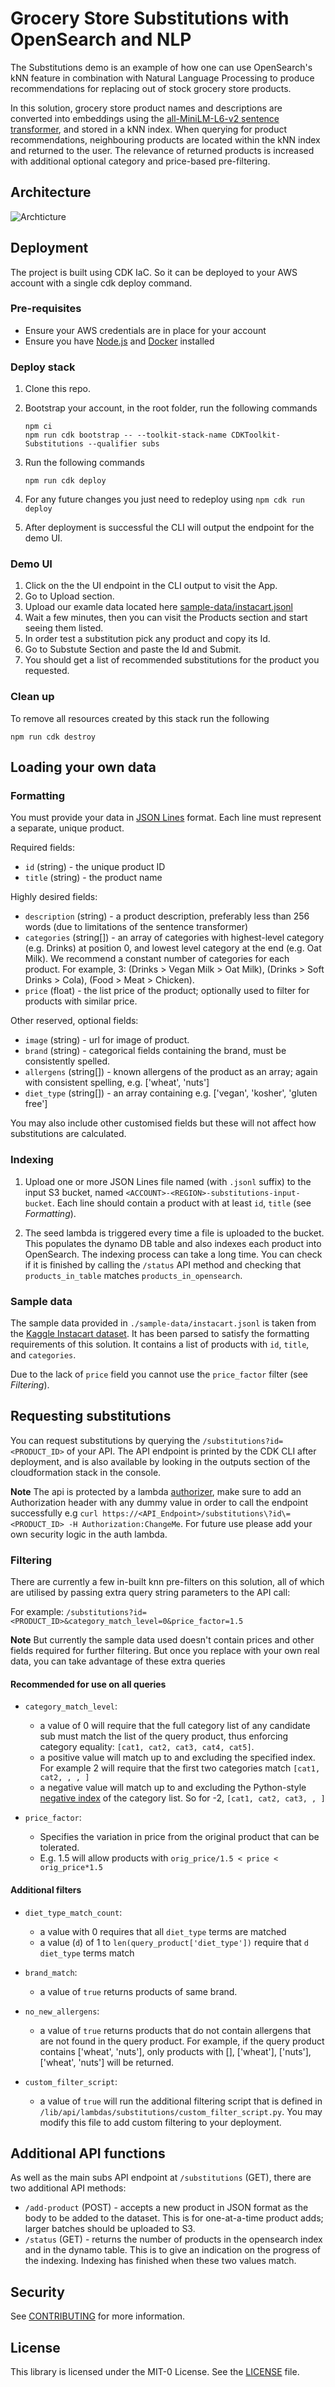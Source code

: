 # Grocery Store Substitutions with OpenSearch and NLP

The Substitutions demo is an example of how one can use OpenSearch's kNN feature in combination with Natural Language Processing to produce recommendations for replacing out of stock grocery store products.

In this solution, grocery store product names and descriptions are converted into embeddings using the [all-MiniLM-L6-v2 sentence transformer](https://huggingface.co/sentence-transformers/all-MiniLM-L6-v2), and stored in a kNN index. When querying for product recommendations, neighbouring products are located within the kNN index and returned to the user. The relevance of returned products is increased with additional optional category and price-based pre-filtering.

## Architecture

![Archticture](doc/images/architecture.png)

## Deployment

The project is built using CDK IaC. So it can be deployed to your AWS account with a single cdk deploy command.

### Pre-requisites

- Ensure your AWS credentials are in place for your account
- Ensure you have [Node.js](https://nodejs.org) and [Docker](https://www.docker.com/products/docker-desktop/) installed

### Deploy stack

1. Clone this repo.
1. Bootstrap your account, in the root folder, run the following commands

   ```
   npm ci
   npm run cdk bootstrap -- --toolkit-stack-name CDKToolkit-Substitutions --qualifier subs
   ```

1. Run the following commands
   ```
   npm run cdk deploy
   ```
1. For any future changes you just need to redeploy using `npm cdk run deploy`
1. After deployment is successful the CLI will output the endpoint for the demo UI.

### Demo UI

1. Click on the the UI endpoint in the CLI output to visit the App.
1. Go to Upload section.
1. Upload our examle data located here [sample-data/instacart.jsonl](./sample-data/instacart.jsonl)
1. Wait a few minutes, then you can visit the Products section and start seeing them listed.
1. In order test a substitution pick any product and copy its Id.
1. Go to Substute Section and paste the Id and Submit.
1. You should get a list of recommended substitutions for the product you requested.

### Clean up

To remove all resources created by this stack run the following

```
npm run cdk destroy
```

## Loading your own data

### Formatting

You must provide your data in [JSON Lines](https://jsonlines.org/) format. Each line must represent a separate, unique product.

Required fields:

- `id` (string) - the unique product ID
- `title` (string) - the product name

Highly desired fields:

- `description` (string) - a product description, preferably less than 256 words (due to limitations of the sentence transformer)
- `categories` (string[]) - an array of categories with highest-level category (e.g. Drinks) at position 0, and lowest level category at the end (e.g. Oat Milk). We recommend a constant number of categories for each product. For example, 3: (Drinks > Vegan Milk > Oat Milk), (Drinks > Soft Drinks > Cola), (Food > Meat > Chicken).
- `price` (float) - the list price of the product; optionally used to filter for products with similar price.

Other reserved, optional fields:

- `image` (string) - url for image of product.
- `brand` (string) - categorical fields containing the brand, must be consistently spelled.
- `allergens` (string[]) - known allergens of the product as an array; again with consistent spelling, e.g. ['wheat', 'nuts']
- `diet_type` (string[]) - an array containing e.g. ['vegan', 'kosher', 'gluten free']

You may also include other customised fields but these will not affect how substitutions are calculated.

### Indexing

1. Upload one or more JSON Lines file named (with `.jsonl` suffix) to the input S3 bucket, named `<ACCOUNT>-<REGION>-substitutions-input-bucket`. Each line should contain a product with at least `id`, `title` (see _Formatting_).

1. The seed lambda is triggered every time a file is uploaded to the bucket. This populates the dynamo DB table and also indexes each product into OpenSearch. The indexing process can take a long time. You can check if it is finished by calling the `/status` API method and checking that `products_in_table` matches `products_in_opensearch`.

### Sample data

The sample data provided in `./sample-data/instacart.jsonl` is taken from the [Kaggle Instacart dataset](https://www.kaggle.com/competitions/instacart-market-basket-analysis/data?select=products.csv.zip). It has been parsed to satisfy the formatting requirements of this solution. It contains a list of products with `id`, `title`, and `categories`.

Due to the lack of `price` field you cannot use the `price_factor` filter (see _Filtering_).

## Requesting substitutions

You can request substitutions by querying the `/substitutions?id=<PRODUCT_ID>` of your API. The API endpoint is printed by the CDK CLI after deployment, and is also available by looking in the outputs section of the cloudformation stack in the console.

**Note**
The api is protected by a lambda [authorizer](./lib/api/api-construct.auth.ts), make sure to add an Authorization header with any dummy value in order to call the endpoint successfully e.g `curl https://<API_Endpoint>/substitutions\?id\=<PRODUCT_ID> -H Authorization:ChangeMe`. For future use please add your own security logic in the auth lambda.

### Filtering

There are currently a few in-built knn pre-filters on this solution, all of which are utilised by passing extra query string parameters to the API call:

For example: `/substitutions?id=<PRODUCT_ID>&category_match_level=0&price_factor=1.5`

**Note**
But currently the sample data used doesn't contain prices and other fields required for further filtering. But once you replace with your own real data, you can take advantage of these extra queries

#### Recommended for use on all queries

- `category_match_level`:

  - a value of 0 will require that the full category list of any candidate sub must match the list of the query product, thus enforcing category equality: `[cat1, cat2, cat3, cat4, cat5]`.
  - a positive value will match up to and excluding the specified index. For example 2 will require that the first two categories match `[cat1, cat2, , , ]`
  - a negative value will match up to and excluding the Python-style [negative index](https://www.tutorialspoint.com/what-is-a-negative-indexing-in-python#:~:text=Negative%20Indexing%20is%20used%20to,i.e.%20start%2C%20stop%20and%20step.) of the category list. So for -2, `[cat1, cat2, cat3, , ]`

- `price_factor`:
  - Specifies the variation in price from the original product that can be tolerated.
  - E.g. 1.5 will allow products with `orig_price/1.5 < price < orig_price*1.5`

#### Additional filters

- `diet_type_match_count`:

  - a value with 0 requires that all `diet_type` terms are matched
  - a value (`d`) of 1 to `len(query_product['diet_type'])` require that `d` `diet_type` terms match

- `brand_match`:

  - a value of `true` returns products of same brand.

- `no_new_allergens`:

  - a value of `true` returns products that do not contain allergens that are not found in the query product. For example, if the query product contains ['wheat', 'nuts'], only products with [], ['wheat'], ['nuts'], ['wheat', 'nuts'] will be returned.

- `custom_filter_script`:
  - a value of `true` will run the additional filtering script that is defined in `/lib/api/lambdas/substitutions/custom_filter_script.py`. You may modify this file to add custom filtering to your deployment.

## Additional API functions

As well as the main subs API endpoint at `/substitutions` (GET), there are two additional API methods:

- `/add-product` (POST) - accepts a new product in JSON format as the body to be added to the dataset. This is for one-at-a-time product adds; larger batches should be uploaded to S3.
- `/status` (GET) - returns the number of products in the opensearch index and in the dynamo table. This is to give an indication on the progress of the indexing. Indexing has finished when these two values match.

## Security

See [CONTRIBUTING](CONTRIBUTING.md#security-issue-notifications) for more information.

## License

This library is licensed under the MIT-0 License. See the [LICENSE](LICENSE) file.
